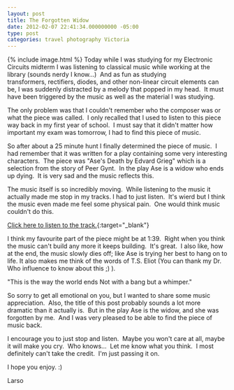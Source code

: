 ```yaml
---
layout: post
title: The Forgotten Widow
date: 2012-02-07 22:41:34.000000000 -05:00
type: post
categories: travel photography Victoria
---
```

{% include image.html %}
Today while I was studying for my Electronic Circuits midterm I was listening to classical music while working at the library (sounds nerdy I know...)  And as fun as studying transformers, rectifiers, diodes, and other non-linear circuit elements can be, I was suddenly distracted by a melody that popped in my head.  It must have been triggered by the music as well as the material I was studying.

The only problem was that I couldn't remember who the composer was or what the piece was called.  I only recalled that I used to listen to this piece way back in my first year of school.  I must say that it didn't matter how important my exam was tomorrow, I had to find this piece of music.

So after about a 25 minute hunt I finally determined the piece of music.  I had remember that it was written for a play containing some very interesting characters.  The piece was "Ase's Death by Edvard Grieg" which is a selection from the story of Peer Gynt.  In the play Ase is a widow who ends up dying.  It is very sad and the music reflects this.

The music itself is so incredibly moving.  While listening to the music it actually made me stop in my tracks. I had to just listen.  It's wierd but I think the music even made me feel some physical pain.  One would think music couldn't do this.

[Click here to listen to the track.](http://www.youtube.com/watch?v=AB4m885sTeE){:target="_blank"}

I think my favourite part of the piece might be at 1:39.  Right when you think the music can't build any more it keeps building.  It's great.  I also like, how at the end, the music slowly dies off; like Ase is trying her best to hang on to life.
It also makes me think of the words of T.S. Eliot (You can thank my Dr. Who influence to know about this ;) ).

"This is the way the world ends
Not with a bang but a whimper."

So sorry to get all emotional on you, but I wanted to share some music appreciation.  Also, the title of this post probably sounds a lot more dramatic than it actually is.  But in the play Ase is the widow, and she was forgotten by me.  And I was very pleased to be able to find the piece of music back.

I encourage you to just stop and listen.  Maybe you won't care at all, maybe it will make you cry.  Who knows...  Let me know what you think.  I most definitely can't take the credit.  I'm just passing it on.

I hope you enjoy. :)

Larso
